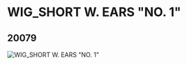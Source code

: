 # WIG_SHORT W. EARS "NO. 1"
## 20079
![WIG_SHORT W. EARS "NO. 1"](https://lc-www-live-s.legocdn.com/media/bricks/5/2/6107398.jpg)